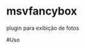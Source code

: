 # msvfancybox
plugin para exibição de fotos

#Uso
<link rel="stylesheet" href="rs-plugin/msvfancybox/msvstylefancybox.css" type="text/css">
<script type="text/javascript" src="rs-plugin/msvfancybox/msvfancybox.js"></script>

<a class="fancybox" href="#" data-title="tetando 123" data-textleft="Esquerda" data-textright="Direita">
  <img src="suaimagemaki" alt="" />
</a>
